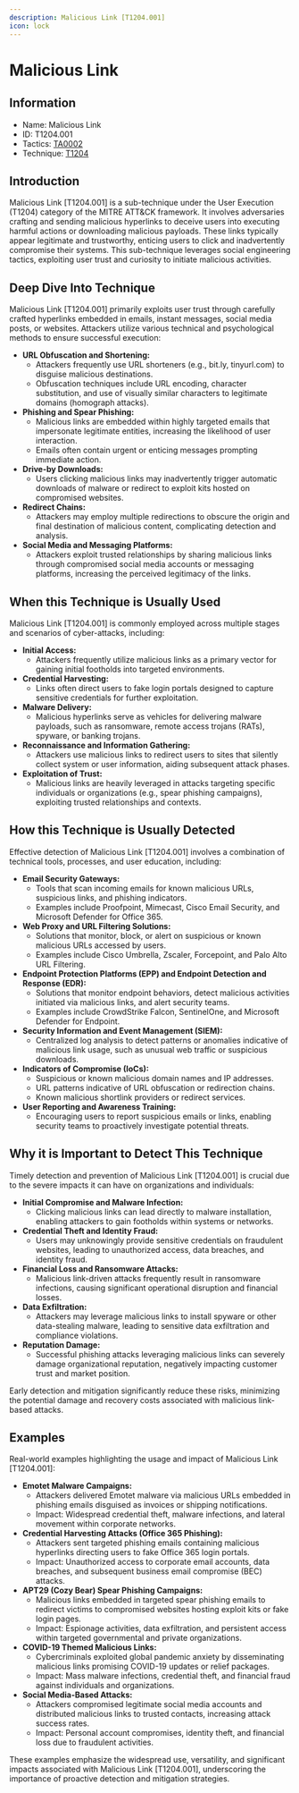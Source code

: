 ```yaml
---
description: Malicious Link [T1204.001]
icon: lock
---
```


# Malicious Link

## Information

* Name: Malicious Link
* ID: T1204.001
* Tactics: [TA0002](../)
* Technique: [T1204](./)

## Introduction

Malicious Link \[T1204.001] is a sub-technique under the User Execution (T1204) category of the MITRE ATT\&CK framework. It involves adversaries crafting and sending malicious hyperlinks to deceive users into executing harmful actions or downloading malicious payloads. These links typically appear legitimate and trustworthy, enticing users to click and inadvertently compromise their systems. This sub-technique leverages social engineering tactics, exploiting user trust and curiosity to initiate malicious activities.

## Deep Dive Into Technique

Malicious Link \[T1204.001] primarily exploits user trust through carefully crafted hyperlinks embedded in emails, instant messages, social media posts, or websites. Attackers utilize various technical and psychological methods to ensure successful execution:

* **URL Obfuscation and Shortening:**
  * Attackers frequently use URL shorteners (e.g., bit.ly, tinyurl.com) to disguise malicious destinations.
  * Obfuscation techniques include URL encoding, character substitution, and use of visually similar characters to legitimate domains (homograph attacks).
* **Phishing and Spear Phishing:**
  * Malicious links are embedded within highly targeted emails that impersonate legitimate entities, increasing the likelihood of user interaction.
  * Emails often contain urgent or enticing messages prompting immediate action.
* **Drive-by Downloads:**
  * Users clicking malicious links may inadvertently trigger automatic downloads of malware or redirect to exploit kits hosted on compromised websites.
* **Redirect Chains:**
  * Attackers may employ multiple redirections to obscure the origin and final destination of malicious content, complicating detection and analysis.
* **Social Media and Messaging Platforms:**
  * Attackers exploit trusted relationships by sharing malicious links through compromised social media accounts or messaging platforms, increasing the perceived legitimacy of the links.

## When this Technique is Usually Used

Malicious Link \[T1204.001] is commonly employed across multiple stages and scenarios of cyber-attacks, including:

* **Initial Access:**
  * Attackers frequently utilize malicious links as a primary vector for gaining initial footholds into targeted environments.
* **Credential Harvesting:**
  * Links often direct users to fake login portals designed to capture sensitive credentials for further exploitation.
* **Malware Delivery:**
  * Malicious hyperlinks serve as vehicles for delivering malware payloads, such as ransomware, remote access trojans (RATs), spyware, or banking trojans.
* **Reconnaissance and Information Gathering:**
  * Attackers use malicious links to redirect users to sites that silently collect system or user information, aiding subsequent attack phases.
* **Exploitation of Trust:**
  * Malicious links are heavily leveraged in attacks targeting specific individuals or organizations (e.g., spear phishing campaigns), exploiting trusted relationships and contexts.

## How this Technique is Usually Detected

Effective detection of Malicious Link \[T1204.001] involves a combination of technical tools, processes, and user education, including:

* **Email Security Gateways:**
  * Tools that scan incoming emails for known malicious URLs, suspicious links, and phishing indicators.
  * Examples include Proofpoint, Mimecast, Cisco Email Security, and Microsoft Defender for Office 365.
* **Web Proxy and URL Filtering Solutions:**
  * Solutions that monitor, block, or alert on suspicious or known malicious URLs accessed by users.
  * Examples include Cisco Umbrella, Zscaler, Forcepoint, and Palo Alto URL Filtering.
* **Endpoint Protection Platforms (EPP) and Endpoint Detection and Response (EDR):**
  * Solutions that monitor endpoint behaviors, detect malicious activities initiated via malicious links, and alert security teams.
  * Examples include CrowdStrike Falcon, SentinelOne, and Microsoft Defender for Endpoint.
* **Security Information and Event Management (SIEM):**
  * Centralized log analysis to detect patterns or anomalies indicative of malicious link usage, such as unusual web traffic or suspicious downloads.
* **Indicators of Compromise (IoCs):**
  * Suspicious or known malicious domain names and IP addresses.
  * URL patterns indicative of URL obfuscation or redirection chains.
  * Known malicious shortlink providers or redirect services.
* **User Reporting and Awareness Training:**
  * Encouraging users to report suspicious emails or links, enabling security teams to proactively investigate potential threats.

## Why it is Important to Detect This Technique

Timely detection and prevention of Malicious Link \[T1204.001] is crucial due to the severe impacts it can have on organizations and individuals:

* **Initial Compromise and Malware Infection:**
  * Clicking malicious links can lead directly to malware installation, enabling attackers to gain footholds within systems or networks.
* **Credential Theft and Identity Fraud:**
  * Users may unknowingly provide sensitive credentials on fraudulent websites, leading to unauthorized access, data breaches, and identity fraud.
* **Financial Loss and Ransomware Attacks:**
  * Malicious link-driven attacks frequently result in ransomware infections, causing significant operational disruption and financial losses.
* **Data Exfiltration:**
  * Attackers may leverage malicious links to install spyware or other data-stealing malware, leading to sensitive data exfiltration and compliance violations.
* **Reputation Damage:**
  * Successful phishing attacks leveraging malicious links can severely damage organizational reputation, negatively impacting customer trust and market position.

Early detection and mitigation significantly reduce these risks, minimizing the potential damage and recovery costs associated with malicious link-based attacks.

## Examples

Real-world examples highlighting the usage and impact of Malicious Link \[T1204.001]:

* **Emotet Malware Campaigns:**
  * Attackers delivered Emotet malware via malicious URLs embedded in phishing emails disguised as invoices or shipping notifications.
  * Impact: Widespread credential theft, malware infections, and lateral movement within corporate networks.
* **Credential Harvesting Attacks (Office 365 Phishing):**
  * Attackers sent targeted phishing emails containing malicious hyperlinks directing users to fake Office 365 login portals.
  * Impact: Unauthorized access to corporate email accounts, data breaches, and subsequent business email compromise (BEC) attacks.
* **APT29 (Cozy Bear) Spear Phishing Campaigns:**
  * Malicious links embedded in targeted spear phishing emails to redirect victims to compromised websites hosting exploit kits or fake login pages.
  * Impact: Espionage activities, data exfiltration, and persistent access within targeted governmental and private organizations.
* **COVID-19 Themed Malicious Links:**
  * Cybercriminals exploited global pandemic anxiety by disseminating malicious links promising COVID-19 updates or relief packages.
  * Impact: Mass malware infections, credential theft, and financial fraud against individuals and organizations.
* **Social Media-Based Attacks:**
  * Attackers compromised legitimate social media accounts and distributed malicious links to trusted contacts, increasing attack success rates.
  * Impact: Personal account compromises, identity theft, and financial loss due to fraudulent activities.

These examples emphasize the widespread use, versatility, and significant impacts associated with Malicious Link \[T1204.001], underscoring the importance of proactive detection and mitigation strategies.
